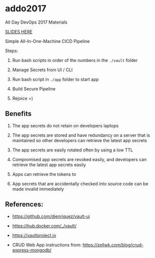 # addo2017
All Day DevOps 2017 Materials

[SLIDES HERE](https://docs.google.com/presentation/d/1OiJD24-Mn4zoDZaDnAdl5bRfFsy_YmxZUdGuAhzuWZM/edit?usp=sharing)

Simple All-In-One-Machine CICD Pipeline

Steps:

1. Run bash scripts in order of the numbers in the `./vault` folder

2. Manage Secrets from UI / CLI

3. Run bash script in `./app` folder to start app

4. Build Secure Pipeline

5. Rejoice =)

## Benefits

1. The app secrets do not retain on developers laptops

2. The app secrets are stored and have redundancy on a server that is maintained so other developers can retrieve the latest app secrets

3. The app secrets are easily rotated often by using a low TTL

4. Compromised app secrets are revoked easily, and developers can retrieve the latest app secrets easily

5. Apps can retrieve the tokens to

6. App secrets that are accidentally checked into source code can be made invalid immediately

## References:

* https://github.com/djenriquez/vault-ui

* https://hub.docker.com/_/vault/

* https://vaultproject.io

* CRUD Web App instructions from: https://zellwk.com/blog/crud-express-mongodb/
